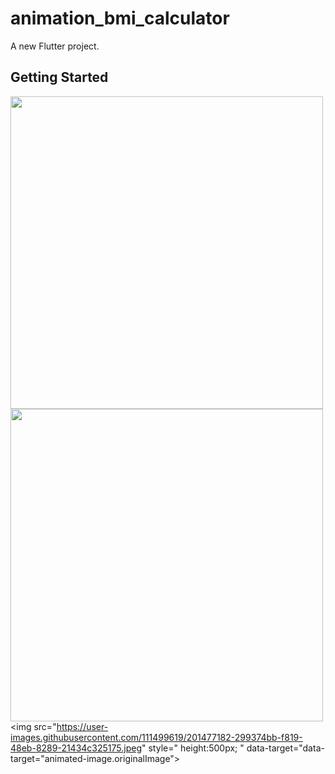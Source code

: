 # animation_bmi_calculator

A new Flutter project.

## Getting Started
<img src="https://user-images.githubusercontent.com/111499619/201477162-f6fbe14a-9cd0-47e9-833d-cb06e4bc6519.jpeg" style=" height:500px; " data-target="animated-image.originalImage">     <img src="https://user-images.githubusercontent.com/111499619/201477171-cb66ed2d-b76c-40e2-b0e0-afb4b1681416.jpeg" style=" height:500px; " data-target="animated-image.originalImage">                        <img src="https://user-images.githubusercontent.com/111499619/201477182-299374bb-f819-48eb-8289-21434c325175.jpeg" style=" height:500px; " data-target="data-target="animated-image.originalImage">   
